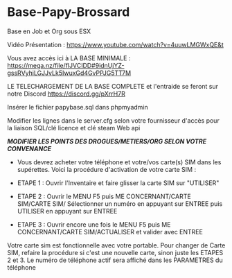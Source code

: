 # Base-Papy-Brossard
Base en Job et Org sous ESX  

Vidéo Présentation : https://www.youtube.com/watch?v=4uuwLMGWxQE&t

Vous avez accès ici à LA BASE MINIMALE : https://mega.nz/file/flJVCIDD#9idnUjYZ-gssRVyhiLGJJvLk5IwuxGd4GvPPJG5TT7M


LE TELECHARGEMENT DE LA BASE COMPLETE et l'entraide se feront sur notre Discord https://discord.gg/pXrrH7R

Insérer le fichier papybase.sql dans phpmyadmin

Modifier les lignes dans le server.cfg selon votre fournisseur d'accès pour la liaison SQL/clé licence et clé steam Web api

***MODIFIER LES POINTS DES DROGUES/METIERS/ORG SELON VOTRE CONVENANCE***



 - Vous devrez acheter votre téléphone et votre/vos carte(s) SIM dans les supérettes. Voici la procédure d'activation de votre carte SIM :

  - ETAPE 1 : Ouvrir l'Inventaire et faire glisser la carte SIM sur "UTILISER"
  - ETAPE 2 : Ouvrir le MENU F5 puis ME CONCERNANT/CARTE SIM/CARTE SIM/ Sélectionner un numéro en appuyant sur ENTREE puis UTILISER en appuyant sur ENTREE
  - ETAPE 3 : Ouvrir encore une fois le MENU F5 puis ME CONCERNANT/CARTE SIM/ACTUALISER et valider avec ENTREE

 Votre carte sim est fonctionnelle avec votre portable. Pour changer de Carte SIM, refaire la procédure si c'est une nouvelle carte, sinon juste les ETAPES 2 et 3. 
 Le numéro de téléphone actif sera affiché dans les PARAMETRES du téléphone
